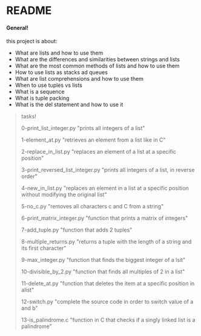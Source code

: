 # README 
#### General!
this project is about:
  - What are lists and how to use them
  - What are the differences and similarities between strings and lists
  - What are the most common methods of lists and how to use them
  - How to use lists as stacks ad queues
  - What are list comprehensions and how to use them
  - When to use tuples vs lists
  - What is a sequence
  - What is tuple packing
  - What is the del statement and how to use it
> tasks! 
>
> 0-print_list_integer.py "prints all integers of a list"
>
> 1-element_at.py "retrieves an element from a list like in C"
>
> 2-replace_in_list.py "replaces an element of a list at a specific position"
>
> 3-print_reversed_list_integer.py "prints all integers of a list, in reverse order"
>
> 4-new_in_list.py "replaces an element in a list at a specific position without modifying the original list"
>
> 5-no_c.py "removes all characters c and C from a string"
>
> 6-print_matrix_integer.py "function that prints a matrix of integers"
>
> 7-add_tuple.py "function that adds 2 tuples"
>
> 8-multiple_returns.py "returns a tuple with the length of a string and its first character"
>
> 9-max_integer.py "function that finds the biggest integer of a lsit"
>
> 10-divisible_by_2.py "function that finds all multiples of 2 in a list"
>
> 11-delete_at.py "function that deletes the item at a specific position in alist"
>
> 12-switch.py "complete the source code in order to switch value of a and b"
>
> 13-is_palindrome.c "function in C that checks if a singly linked list is a palindrome"
